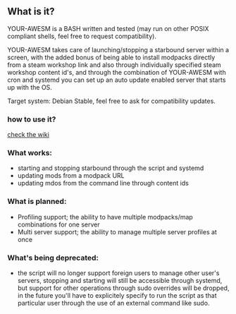 ## What is it?

YOUR-AWESM is a BASH written and tested (may run on other POSIX compliant shells, feel free to request compatibility).

YOUR-AWESM takes care of launching/stopping a starbound server within a screen, with the added bonus of being able to install modpacks directly from a steam workshop link and also through individually specified steam workshop content id's, and through the combination of YOUR-AWESM with cron and systemd you can set up an auto update enabled server that starts up with the OS.

Target system: Debian Stable, feel free to ask for compatibility updates.

### how to use it?

[check the wiki](https://github.com/Reiikz/your-awesm/wiki)

### What works:
* starting and stopping starbound through the script and systemd
* updating mods from a modpack URL
* updating mdos from the command line through content ids

### What is planned:
* Profiling support; the ability to have multiple modpacks/map combinations for one server
* Multi server support; the ability to manage multiple server profiles at once

### What's being deprecated:
* the script will no longer support foreign users to manage other user's servers, stopping and starting will still be accessible through systemd, but support for other operations through sudo overrides will be dropped, in the future you'll have to explicitely specify to run the script as that particular user through the use of an external command like sudo.
